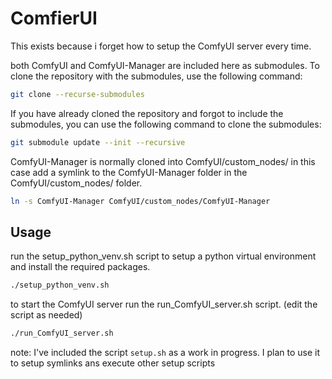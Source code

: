 # ComfierUI

This exists because i forget how to setup the ComfyUI server every time.

both ComfyUI and ComfyUI-Manager are included here as submodules. To clone the repository with the submodules, use the following command:

```bash
git clone --recurse-submodules
```

If you have already cloned the repository and forgot to include the submodules, you can use the following command to clone the submodules:

```bash
git submodule update --init --recursive
```

ComfyUI-Manager is normally cloned into ComfyUI/custom_nodes/ in this case add a symlink to the ComfyUI-Manager folder in the ComfyUI/custom_nodes/ folder.

```bash
ln -s ComfyUI-Manager ComfyUI/custom_nodes/ComfyUI-Manager
```


## Usage

run the setup_python_venv.sh script to setup a python virtual environment and install the required packages.

```bash
./setup_python_venv.sh
```

to start the ComfyUI server run the run_ComfyUI_server.sh script. (edit the script as needed)

```bash
./run_ComfyUI_server.sh
```

note: I've included the script `setup.sh` as a work in progress. I plan to use it to setup symlinks ans execute other setup scripts
